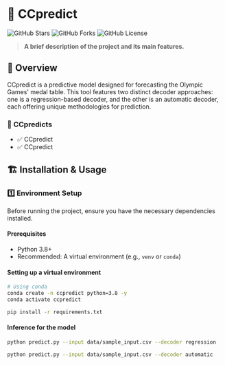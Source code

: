 # 🚀 CCpredict

![GitHub Stars](https://img.shields.io/github/stars/3220111903bit/CCpredict?style=social)
![GitHub Forks](https://img.shields.io/github/forks/3220111903bit/CCpredict?style=social)
![GitHub License](https://img.shields.io/github/license/3220111903bit/CCpredict)

> **A brief description of the project and its main features.**

## 🎯 Overview

CCpredict is a predictive model designed for forecasting the Olympic Games' medal table. This tool features two distinct decoder approaches: one is a regression-based decoder, and the other is an automatic decoder, each offering unique methodologies for prediction.

### 🌟 CCpredicts

- ✅ CCpredict
- ✅ CCpredict

## 🏗️ Installation & Usage

### 1️⃣ Environment Setup

Before running the project, ensure you have the necessary dependencies installed.

#### **Prerequisites**
- Python 3.8+
- Recommended: A virtual environment (e.g., `venv` or `conda`)

#### **Setting up a virtual environment**
```sh
# Using conda
conda create -n ccpredict python=3.8 -y
conda activate ccpredict

pip install -r requirements.txt
```
#### **Inference for the model**

```sh
python predict.py --input data/sample_input.csv --decoder regression

python predict.py --input data/sample_input.csv --decoder automatic

```



